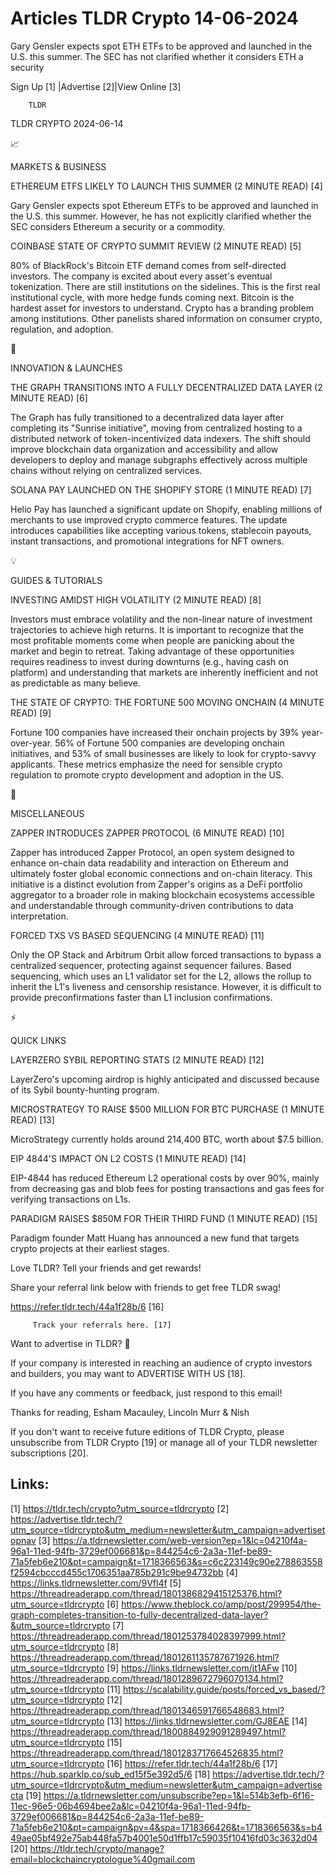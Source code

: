 # Articles TLDR Crypto 14-06-2024

Gary Gensler expects spot ETH ETFs to be approved and launched in the
U.S. this summer. The SEC has not clarified whether it considers ETH a
security  

 Sign Up [1] |Advertise [2]|View Online [3] 

		TLDR 

TLDR CRYPTO 2024-06-14

📈 

MARKETS & BUSINESS

 ETHEREUM ETFS LIKELY TO LAUNCH THIS SUMMER (2 MINUTE READ) [4] 

 Gary Gensler expects spot Ethereum ETFs to be approved and launched
in the U.S. this summer. However, he has not explicitly clarified
whether the SEC considers Ethereum a security or a commodity. 

 COINBASE STATE OF CRYPTO SUMMIT REVIEW (2 MINUTE READ) [5] 

 80% of BlackRock's Bitcoin ETF demand comes from self-directed
investors. The company is excited about every asset's eventual
tokenization. There are still institutions on the sidelines. This is
the first real institutional cycle, with more hedge funds coming next.
Bitcoin is the hardest asset for investors to understand. Crypto has a
branding problem among institutions. Other panelists shared
information on consumer crypto, regulation, and adoption. 

🚀 

INNOVATION & LAUNCHES

 THE GRAPH TRANSITIONS INTO A FULLY DECENTRALIZED DATA LAYER (2 MINUTE
READ) [6] 

 The Graph has fully transitioned to a decentralized data layer after
completing its "Sunrise initiative", moving from centralized hosting
to a distributed network of token-incentivized data indexers. The
shift should improve blockchain data organization and accessibility
and allow developers to deploy and manage subgraphs effectively across
multiple chains without relying on centralized services. 

 SOLANA PAY LAUNCHED ON THE SHOPIFY STORE (1 MINUTE READ) [7] 

 Helio Pay has launched a significant update on Shopify, enabling
millions of merchants to use improved crypto commerce features. The
update introduces capabilities like accepting various tokens,
stablecoin payouts, instant transactions, and promotional integrations
for NFT owners. 

💡 

GUIDES & TUTORIALS

 INVESTING AMIDST HIGH VOLATILITY (2 MINUTE READ) [8] 

 Investors must embrace volatility and the non-linear nature of
investment trajectories to achieve high returns. It is important to
recognize that the most profitable moments come when people are
panicking about the market and begin to retreat. Taking advantage of
these opportunities requires readiness to invest during downturns
(e.g., having cash on platform) and understanding that markets are
inherently inefficient and not as predictable as many believe. 

 THE STATE OF CRYPTO: THE FORTUNE 500 MOVING ONCHAIN (4 MINUTE READ)
[9] 

 Fortune 100 companies have increased their onchain projects by 39%
year-over-year. 56% of Fortune 500 companies are developing onchain
initiatives, and 53% of small businesses are likely to look for
crypto-savvy applicants. These metrics emphasize the need for sensible
crypto regulation to promote crypto development and adoption in the
US. 

🦄 

MISCELLANEOUS

 ZAPPER INTRODUCES ZAPPER PROTOCOL (6 MINUTE READ) [10] 

 Zapper has introduced Zapper Protocol, an open system designed to
enhance on-chain data readability and interaction on Ethereum and
ultimately foster global economic connections and on-chain literacy.
This initiative is a distinct evolution from Zapper's origins as a
DeFi portfolio aggregator to a broader role in making blockchain
ecosystems accessible and understandable through community-driven
contributions to data interpretation. 

 FORCED TXS VS BASED SEQUENCING (4 MINUTE READ) [11] 

 Only the OP Stack and Arbitrum Orbit allow forced transactions to
bypass a centralized sequencer, protecting against sequencer failures.
Based sequencing, which uses an L1 validator set for the L2, allows
the rollup to inherit the L1's liveness and censorship resistance.
However, it is difficult to provide preconfirmations faster than L1
inclusion confirmations. 

⚡ 

QUICK LINKS

 LAYERZERO SYBIL REPORTING STATS (2 MINUTE READ) [12] 

 LayerZero's upcoming airdrop is highly anticipated and discussed
because of its Sybil bounty-hunting program. 

 MICROSTRATEGY TO RAISE $500 MILLION FOR BTC PURCHASE (1 MINUTE READ)
[13] 

 MicroStrategy currently holds around 214,400 BTC, worth about $7.5
billion. 

 EIP 4844'S IMPACT ON L2 COSTS (1 MINUTE READ) [14] 

 EIP-4844 has reduced Ethereum L2 operational costs by over 90%,
mainly from decreasing gas and blob fees for posting transactions and
gas fees for verifying transactions on L1s. 

 PARADIGM RAISES $850M FOR THEIR THIRD FUND (1 MINUTE READ) [15] 

 Paradigm founder Matt Huang has announced a new fund that targets
crypto projects at their earliest stages. 

Love TLDR? Tell your friends and get rewards!

 Share your referral link below with friends to get free TLDR swag! 

 https://refer.tldr.tech/44a1f28b/6 [16] 

		 Track your referrals here. [17] 

Want to advertise in TLDR? 📰

 If your company is interested in reaching an audience of crypto
investors and builders, you may want to ADVERTISE WITH US [18]. 

 If you have any comments or feedback, just respond to this email! 

Thanks for reading, 
Esham Macauley, Lincoln Murr & Nish 

If you don't want to receive future editions of TLDR Crypto, please
unsubscribe from TLDR Crypto [19] or manage all of your TLDR
newsletter subscriptions [20]. 

 

Links:
------
[1] https://tldr.tech/crypto?utm_source=tldrcrypto
[2] https://advertise.tldr.tech/?utm_source=tldrcrypto&utm_medium=newsletter&utm_campaign=advertisetopnav
[3] https://a.tldrnewsletter.com/web-version?ep=1&lc=04210f4a-96a1-11ed-94fb-3729ef006681&p=844254c6-2a3a-11ef-be89-71a5feb6e210&pt=campaign&t=1718366563&s=c6c223149c90e278863558f2594cbcccd455c1706351aa785b291c9be94732bb
[4] https://links.tldrnewsletter.com/9Vfl4f
[5] https://threadreaderapp.com/thread/1801386829415125376.html?utm_source=tldrcrypto
[6] https://www.theblock.co/amp/post/299954/the-graph-completes-transition-to-fully-decentralized-data-layer?&utm_source=tldrcrypto
[7] https://threadreaderapp.com/thread/1801253784028397999.html?utm_source=tldrcrypto
[8] https://threadreaderapp.com/thread/1801261135787671926.html?utm_source=tldrcrypto
[9] https://links.tldrnewsletter.com/jt1AFw
[10] https://threadreaderapp.com/thread/1801289672796070134.html?utm_source=tldrcrypto
[11] https://scalability.guide/posts/forced_vs_based/?utm_source=tldrcrypto
[12] https://threadreaderapp.com/thread/1801346591766548683.html?utm_source=tldrcrypto
[13] https://links.tldrnewsletter.com/GJ8EAE
[14] https://threadreaderapp.com/thread/1800884929091289497.html?utm_source=tldrcrypto
[15] https://threadreaderapp.com/thread/1801283717664526835.html?utm_source=tldrcrypto
[16] https://refer.tldr.tech/44a1f28b/6
[17] https://hub.sparklp.co/sub_ed15f5e392d5/6
[18] https://advertise.tldr.tech/?utm_source=tldrcrypto&utm_medium=newsletter&utm_campaign=advertisecta
[19] https://a.tldrnewsletter.com/unsubscribe?ep=1&l=514b3efb-6f16-11ec-96e5-06b4694bee2a&lc=04210f4a-96a1-11ed-94fb-3729ef006681&p=844254c6-2a3a-11ef-be89-71a5feb6e210&pt=campaign&pv=4&spa=1718366426&t=1718366563&s=b449ae05bf492e75ab448fa57b4001e50d1ffb17c59035f10416fd03c3632d04
[20] https://tldr.tech/crypto/manage?email=blockchaincryptologue%40gmail.com